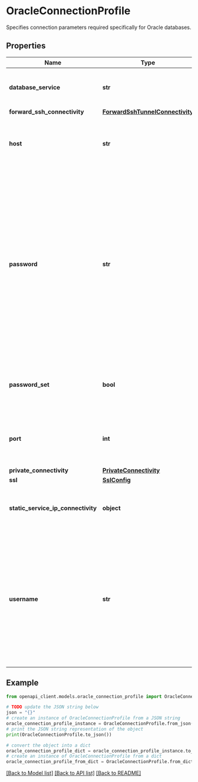 # OracleConnectionProfile

Specifies connection parameters required specifically for Oracle databases.

## Properties

Name | Type | Description | Notes
------------ | ------------- | ------------- | -------------
**database_service** | **str** | Required. Database service for the Oracle connection. | [optional] 
**forward_ssh_connectivity** | [**ForwardSshTunnelConnectivity**](ForwardSshTunnelConnectivity.md) |  | [optional] 
**host** | **str** | Required. The IP or hostname of the source Oracle database. | [optional] 
**password** | **str** | Required. Input only. The password for the user that Database Migration Service will be using to connect to the database. This field is not returned on request, and the value is encrypted when stored in Database Migration Service. | [optional] 
**password_set** | **bool** | Output only. Indicates whether a new password is included in the request. | [optional] [readonly] 
**port** | **int** | Required. The network port of the source Oracle database. | [optional] 
**private_connectivity** | [**PrivateConnectivity**](PrivateConnectivity.md) |  | [optional] 
**ssl** | [**SslConfig**](SslConfig.md) |  | [optional] 
**static_service_ip_connectivity** | **object** | Static IP address connectivity configured on service project. | [optional] 
**username** | **str** | Required. The username that Database Migration Service will use to connect to the database. The value is encrypted when stored in Database Migration Service. | [optional] 

## Example

```python
from openapi_client.models.oracle_connection_profile import OracleConnectionProfile

# TODO update the JSON string below
json = "{}"
# create an instance of OracleConnectionProfile from a JSON string
oracle_connection_profile_instance = OracleConnectionProfile.from_json(json)
# print the JSON string representation of the object
print(OracleConnectionProfile.to_json())

# convert the object into a dict
oracle_connection_profile_dict = oracle_connection_profile_instance.to_dict()
# create an instance of OracleConnectionProfile from a dict
oracle_connection_profile_from_dict = OracleConnectionProfile.from_dict(oracle_connection_profile_dict)
```
[[Back to Model list]](../README.md#documentation-for-models) [[Back to API list]](../README.md#documentation-for-api-endpoints) [[Back to README]](../README.md)


